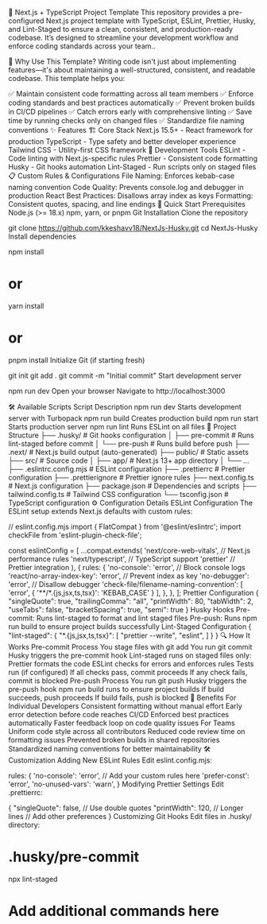 🚀 Next.js + TypeScript Project Template
This repository provides a pre-configured Next.js project template with TypeScript, ESLint, Prettier, Husky, and Lint-Staged to ensure a clean, consistent, and production-ready codebase. It’s designed to streamline your development workflow and enforce coding standards across your team..

🌟 Why Use This Template?
Writing code isn't just about implementing features—it's about maintaining a well-structured, consistent, and readable codebase. This template helps you:

✅ Maintain consistent code formatting across all team members
✅ Enforce coding standards and best practices automatically
✅ Prevent broken builds in CI/CD pipelines
✅ Catch errors early with comprehensive linting
✅ Save time by running checks only on changed files
✅ Standardize file naming conventions
✨ Features
🏗️ Core Stack
Next.js 15.5+ - React framework for production
TypeScript - Type safety and better developer experience
Tailwind CSS - Utility-first CSS framework
🔧 Development Tools
ESLint - Code linting with Next.js-specific rules
Prettier - Consistent code formatting
Husky - Git hooks automation
Lint-Staged - Run scripts only on staged files
📋 Custom Rules & Configurations
File Naming: Enforces kebab-case naming convention
Code Quality: Prevents console.log and debugger in production
React Best Practices: Disallows array index as keys
Formatting: Consistent quotes, spacing, and line endings
🚀 Quick Start
Prerequisites
Node.js (>= 18.x)
npm, yarn, or pnpm
Git
Installation
Clone the repository

git clone https://github.com/kkeshavv18/NextJs-Husky.git
cd NextJs-Husky
Install dependencies

npm install

# or

yarn install

# or

pnpm install
Initialize Git (if starting fresh)

git init
git add .
git commit -m "Initial commit"
Start development server

npm run dev
Open your browser Navigate to http://localhost:3000

🛠️ Available Scripts
Script Description
npm run dev Starts development server with Turbopack
npm run build Creates production build
npm run start Starts production server
npm run lint Runs ESLint on all files
📁 Project Structure
├── .husky/ # Git hooks configuration
│ ├── pre-commit # Runs lint-staged before commit
│ └── pre-push # Runs build before push
├── .next/ # Next.js build output (auto-generated)
├── public/ # Static assets
├── src/ # Source code
│ ├── app/ # Next.js 13+ app directory
│ └── ...
├── .eslintrc.config.mjs # ESLint configuration
├── .prettierrc # Prettier configuration
├── .prettierignore # Prettier ignore rules
├── next.config.ts # Next.js configuration
├── package.json # Dependencies and scripts
├── tailwind.config.ts # Tailwind CSS configuration
└── tsconfig.json # TypeScript configuration
⚙️ Configuration Details
ESLint Configuration
The ESLint setup extends Next.js defaults with custom rules:

// eslint.config.mjs
import { FlatCompat } from '@eslint/eslintrc';
import checkFile from 'eslint-plugin-check-file';

const eslintConfig = [
...compat.extends(
'next/core-web-vitals', // Next.js performance rules
'next/typescript', // TypeScript support
'prettier' // Prettier integration
),
{
rules: {
'no-console': 'error', // Block console logs
'react/no-array-index-key': 'error', // Prevent index as key
'no-debugger': 'error', // Disallow debugger
'check-file/filename-naming-convention': [
'error',
{ '**/*.{js,jsx,ts,tsx}': 'KEBAB_CASE' }
],
},
},
];
Prettier Configuration
{
"singleQuote": true,
"trailingComma": "all",
"printWidth": 80,
"tabWidth": 2,
"useTabs": false,
"bracketSpacing": true,
"semi": true
}
Husky Hooks
Pre-commit: Runs lint-staged to format and lint staged files
Pre-push: Runs npm run build to ensure project builds successfully
Lint-Staged Configuration
{
"lint-staged": {
"\*.{js,jsx,ts,tsx}": [
"prettier --write",
"eslint",
]
}
}
🔍 How It Works
Pre-commit Process
You stage files with git add
You run git commit
Husky triggers the pre-commit hook
Lint-staged runs on staged files only:
Prettier formats the code
ESLint checks for errors and enforces rules
Tests run (if configured)
If all checks pass, commit proceeds
If any check fails, commit is blocked
Pre-push Process
You run git push
Husky triggers the pre-push hook
npm run build runs to ensure project builds
If build succeeds, push proceeds
If build fails, push is blocked
🎯 Benefits
For Individual Developers
Consistent formatting without manual effort
Early error detection before code reaches CI/CD
Enforced best practices automatically
Faster feedback loop on code quality issues
For Teams
Uniform code style across all contributors
Reduced code review time on formatting issues
Prevented broken builds in shared repositories
Standardized naming conventions for better maintainability
🛠️ Customization
Adding New ESLint Rules
Edit eslint.config.mjs:

rules: {
'no-console': 'error',
// Add your custom rules here
'prefer-const': 'error',
'no-unused-vars': 'warn',
}
Modifying Prettier Settings
Edit .prettierrc:

{
"singleQuote": false, // Use double quotes
"printWidth": 120, // Longer lines
// Add other preferences
}
Customizing Git Hooks
Edit files in .husky/ directory:

# .husky/pre-commit

npx lint-staged

# Add additional commands here
